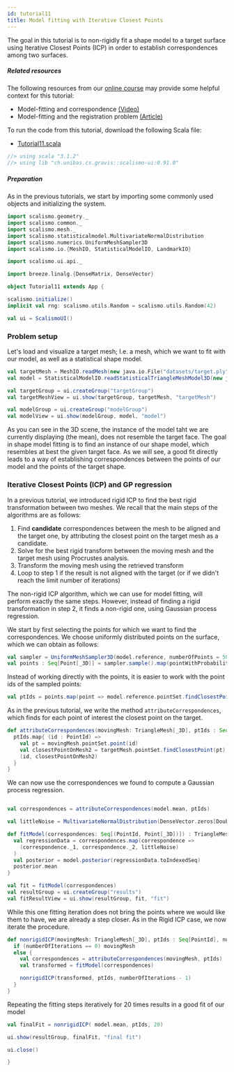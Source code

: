 ```yaml
---
id: tutorial11
title: Model fitting with Iterative Closest Points
---
```


The goal in this tutorial is to non-rigidly fit a shape model to a target surface using Iterative Closest Points (ICP)
in order to establish correspondences among two surfaces.

##### Related resources

The following resources from our [online course](https://www.futurelearn.com/courses/statistical-shape-modelling) may provide
some helpful context for this tutorial:

- Model-fitting and correspondence [(Video)](https://www.futurelearn.com/courses/statistical-shape-modelling/3/steps/250371)
- Model-fitting and the registration problem [(Article)](https://www.futurelearn.com/courses/statistical-shape-modelling/3/steps/250372)

To run the code from this tutorial, download the following Scala file:
- [Tutorial11.scala](./Tutorial11.scala)

```scala mdoc:invisible
//> using scala "3.1.2"
//> using lib "ch.unibas.cs.gravis::scalismo-ui:0.91.0"
```


##### Preparation

As in the previous tutorials, we start by importing some commonly used objects and initializing the system.

```scala mdoc:silent
import scalismo.geometry._
import scalismo.common._
import scalismo.mesh._
import scalismo.statisticalmodel.MultivariateNormalDistribution
import scalismo.numerics.UniformMeshSampler3D
import scalismo.io.{MeshIO, StatisticalModelIO, LandmarkIO}

import scalismo.ui.api._

import breeze.linalg.{DenseMatrix, DenseVector}
```

```scala mdoc:invisible emptyLines:2
object Tutorial11 extends App {
```

```scala mdoc:silent
scalismo.initialize()
implicit val rng: scalismo.utils.Random = scalismo.utils.Random(42)

val ui = ScalismoUI()
```


### Problem setup

Let's load and visualize a target mesh; I.e. a mesh, which we want to fit with our model, as well as
a statistical shape model.

```scala mdoc:silent emptyLines:2
val targetMesh = MeshIO.readMesh(new java.io.File("datasets/target.ply")).get
val model = StatisticalModelIO.readStatisticalTriangleMeshModel3D(new java.io.File("datasets/bfm.h5")).get

val targetGroup = ui.createGroup("targetGroup")
val targetMeshView = ui.show(targetGroup, targetMesh, "targetMesh")

val modelGroup = ui.createGroup("modelGroup")
val modelView = ui.show(modelGroup, model, "model")
```

As you can see in the 3D scene, the instance of the model taht we are currently displaying (the mean),
does not resemble the target face. The goal in shape model fitting is to find an
instance of our shape model, which resembles at best the given target face.
As we will see, a good fit directly leads to a way of establishing correspondences between the points of our model and the points
of the target shape.

### Iterative Closest Points (ICP) and GP regression

In a previous tutorial, we introduced rigid ICP to find the best rigid transformation between two meshes.
We recall that the main steps of the algorithms are as follows:

1. Find **candidate** correspondences between the mesh to be aligned and the target one,
   by attributing the closest point on the target mesh as a candidate.
2. Solve for the best rigid transform between the moving mesh and the target mesh using Procrustes analysis.
3. Transform the moving mesh using the retrieved transform
4. Loop to step 1 if the result is not aligned with the target (or if we didn't reach the limit number of iterations)

The non-rigid ICP algorithm, which we can use for model fitting, will perform exactly the same steps.
However, instead of finding a rigid transformation in step 2, it finds a non-rigid one, using
Gaussian process regression.


We start by first selecting the points for which we want to find the correspondences. We choose uniformly distributed
 points on the surface, which we can obtain as follows:

```scala mdoc:silent emptyLines:2
val sampler = UniformMeshSampler3D(model.reference, numberOfPoints = 5000)
val points : Seq[Point[_3D]] = sampler.sample().map(pointWithProbability => pointWithProbability._1) // we only want the points
```

Instead of working directly with the points, it is easier to work with the point ids of the sampled points:
```scala mdoc:silent
val ptIds = points.map(point => model.reference.pointSet.findClosestPoint(point).id)
```

As in the previous tutorial, we write the method ```attributeCorrespondences```, which finds for each
point of interest the closest point on the target.

```scala mdoc:silent emptyLines:2
def attributeCorrespondences(movingMesh: TriangleMesh[_3D], ptIds : Seq[PointId]) : Seq[(PointId, Point[_3D])] = {
  ptIds.map{ (id : PointId) =>
    val pt = movingMesh.pointSet.point(id)
    val closestPointOnMesh2 = targetMesh.pointSet.findClosestPoint(pt).point
    (id, closestPointOnMesh2)
  }
}
```

We can now use the correspondences we found to compute a Gaussian process regression.

```scala mdoc:silent emptyLines:2

val correspondences = attributeCorrespondences(model.mean, ptIds)

val littleNoise = MultivariateNormalDistribution(DenseVector.zeros[Double](3), DenseMatrix.eye[Double](3))

def fitModel(correspondences: Seq[(PointId, Point[_3D])]) : TriangleMesh[_3D] = {
  val regressionData = correspondences.map(correspondence =>
    (correspondence._1, correspondence._2, littleNoise)
  )
  val posterior = model.posterior(regressionData.toIndexedSeq)
  posterior.mean
}

val fit = fitModel(correspondences)
val resultGroup = ui.createGroup("results")
val fitResultView = ui.show(resultGroup, fit, "fit")
```

While this one fitting iteration does not bring the points where we would like them to have, we are already
a step closer. As in the Rigid ICP case, we now iterate the procedure.

```scala mdoc emptyLines:2
def nonrigidICP(movingMesh: TriangleMesh[_3D], ptIds : Seq[PointId], numberOfIterations : Int) : TriangleMesh[_3D] = {
  if (numberOfIterations == 0) movingMesh
  else {
    val correspondences = attributeCorrespondences(movingMesh, ptIds)
    val transformed = fitModel(correspondences)

    nonrigidICP(transformed, ptIds, numberOfIterations - 1)
  }
}
```

Repeating the fitting steps iteratively for 20 times results in a good fit of our model
```scala mdoc:silent
val finalFit = nonrigidICP( model.mean, ptIds, 20)

ui.show(resultGroup, finalFit, "final fit")
```

```scala mdoc:invisible
ui.close()
```

```scala mdoc:invisible
}
```